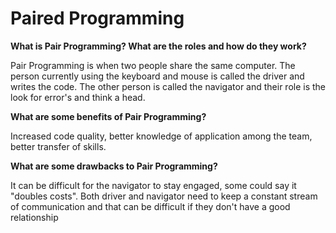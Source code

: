 # Paired Programming

**What is Pair Programming? What are the roles and how do they work?**

Pair Programming is when two people share the same computer. The person currently using the keyboard and mouse is called the driver and writes the code. The other person is called the navigator and their role is the look for error's and think a head. 

**What are some benefits of Pair Programming?**

Increased code quality, better knowledge of application among the team, better transfer of skills.

**What are some drawbacks to Pair Programming?**

It can be difficult for the navigator to stay engaged, some could say it "doubles costs". Both driver and navigator need to keep a constant stream of communication and that can be difficult if they don't have a good relationship


